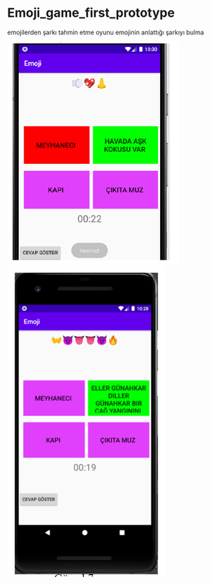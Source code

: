 # Emoji_game_first_prototype
 emojilerden şarkı tahmin etme oyunu emojinin anlattığı şarkıyı bulma
 
![alt text](https://github.com/kayaismail/Emoji_game_first_prototype/blob/main/Adaas%C4%B1z.png?raw=tru)
![alt text](https://github.com/kayaismail/Emoji_game_first_prototype/blob/main/Ads%C4%B1z.png?raw=true)

